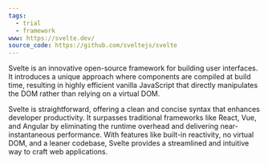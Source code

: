```yaml
---
tags:
  - trial
  - framework
www: https://svelte.dev/
source_code: https://github.com/sveltejs/svelte
---
```

Svelte is an innovative open-source framework for building user interfaces. It introduces a unique approach where components are compiled at build time, resulting in highly efficient vanilla JavaScript that directly manipulates the DOM rather than relying on a virtual DOM.

Svelte is straightforward, offering a clean and concise syntax that enhances developer productivity. It surpasses traditional frameworks like React, Vue, and Angular by eliminating the runtime overhead and delivering near-instantaneous performance. With features like built-in reactivity, no virtual DOM, and a leaner codebase, Svelte provides a streamlined and intuitive way to craft web applications.